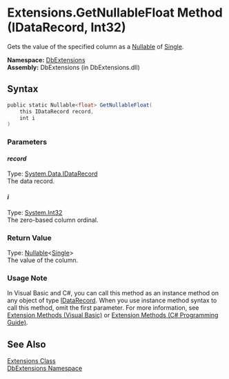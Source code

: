 Extensions.GetNullableFloat Method (IDataRecord, Int32)
=======================================================
Gets the value of the specified column as a [Nullable<T>][1] of [Single][2].

**Namespace:** [DbExtensions][3]  
**Assembly:** DbExtensions (in DbExtensions.dll)

Syntax
------

```csharp
public static Nullable<float> GetNullableFloat(
	this IDataRecord record,
	int i
)
```

### Parameters

#### *record*
Type: [System.Data.IDataRecord][4]  
The data record.

#### *i*
Type: [System.Int32][5]  
The zero-based column ordinal.

### Return Value
Type: [Nullable][1]&lt;[Single][2]>  
The value of the column.
### Usage Note
In Visual Basic and C#, you can call this method as an instance method on any object of type [IDataRecord][4]. When you use instance method syntax to call this method, omit the first parameter. For more information, see [Extension Methods (Visual Basic)][6] or [Extension Methods (C# Programming Guide)][7].

See Also
--------
[Extensions Class][8]  
[DbExtensions Namespace][3]  

[1]: http://msdn.microsoft.com/en-us/library/b3h38hb0
[2]: http://msdn.microsoft.com/en-us/library/3www918f
[3]: ../README.md
[4]: http://msdn.microsoft.com/en-us/library/93wb1heh
[5]: http://msdn.microsoft.com/en-us/library/td2s409d
[6]: http://msdn.microsoft.com/en-us/library/bb384936.aspx
[7]: http://msdn.microsoft.com/en-us/library/bb383977.aspx
[8]: README.md